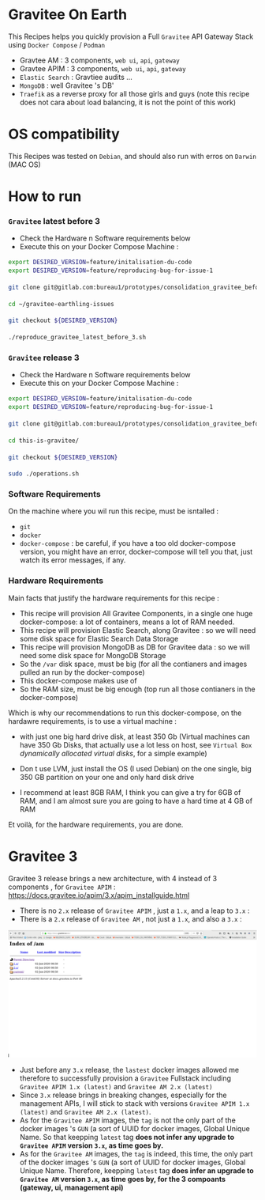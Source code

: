 # Gravitee On Earth

This Recipes helps you quickly provision a Full `Gravitee` API Gateway Stack using `Docker Compose` / `Podman`
* Gravtee AM : 3 components, `web ui`, `api`, `gateway`
* Gravtee APIM : 3 components, `web ui`, `api`, `gateway`
* `Elastic Search` :  Gravtiee audits ...
* `MongoDB` : well Gravitee 's DB'
* `Traefik` as a reverse proxy for all those girls and guys (note this recipe does not cara about load balancing, it is not the point of this work)


# OS compatibility

This Recipes was tested on `Debian`, and should also run with erros on `Darwin` (MAC OS)

# How to run

### `Gravitee` latest before 3

* Check the Hardware n Software requirements below
* Execute this on your Docker Compose Machine :

```bash
export DESIRED_VERSION=feature/initalisation-du-code
export DESIRED_VERSION=feature/reproducing-bug-for-issue-1

git clone git@gitlab.com:bureau1/prototypes/consolidation_gravitee_before3.git ~/gravitee-earthling-issues

cd ~/gravitee-earthling-issues

git checkout ${DESIRED_VERSION}

./reproduce_gravitee_latest_before_3.sh

```

### `Gravitee` release 3

* Check the Hardware n Software requirements below
* Execute this on your Docker Compose Machine :

```bash
export DESIRED_VERSION=feature/initalisation-du-code
export DESIRED_VERSION=feature/reproducing-bug-for-issue-1

git clone git@gitlab.com:bureau1/prototypes/consolidation_gravitee_before3.git

cd this-is-gravitee/

git checkout ${DESIRED_VERSION}

sudo ./operations.sh


```


### Software Requirements

On the machine where you wil run this recipe, must be isntalled :

* `git`
* `docker`
* `docker-compose` :  be careful, if you have a too old docker-compose version, you might have an error, docker-compose will tell you that, just watch its error messages, if any.


### Hardware Requirements

Main facts that justify the hardware requirements for this recipe :
* This recipe will provision All Gravitee Components, in a single one huge docker-compose: a lot of containers, means a lot of RAM needed.
* This recipe will provision Elastic Search, along Gravitee : so we will need some disk space for Elastic Search Data Storage
* This recipe will provision MongoDB as DB for Gravitee data : so we will need some disk space for MongoDB Storage
* So the `/var` disk space, must be big (for all the contianers and images pulled an run by the docker-compose)
* This docker-compose makes use of
* So the RAM size, must be big enough (top run all those contianers in the docker-compose)

Which is why our recommendations to run this docker-compose, on the hardawre requirements, is to use a virtual machine :

* with just one big hard drive disk, at least 350 Gb (Virtual machines can have 350 Gb Disks, that actually use a lot less on host, see `Virtual Box` _dynamically allocated virtual disks_, for a simple example)
* Don t use LVM, just install the OS (I used Debian) on the one single, big 350 GB partition on your one and only hard disk drive

* I recommend at least 8GB RAM, I think you can give a try for 6GB of RAM, and I am almost sure you are going to have a hard time at 4 GB of RAM

Et voilà, for the hardware requirements, you are done.

# Gravitee 3

Gravitee 3 release brings a new architecture, with 4 instead of 3 components , for `Gravitee APIM` : https://docs.gravitee.io/apim/3.x/apim_installguide.html

* There is no `2.x` release of `Gravitee APIM` , just a `1.x`, and a leap to `3.x` :
* There is a `2.x` release of `Gravitee AM` , not just a `1.x`, and also a `3.x` :

![Official Gravitee Site](https://github.com/Jean-Baptiste-Lasselle/for-fellow-developers/raw/master/docuementation/impr.ecrans/gravitee/GRAVITEE_AM_MAJOR_SEMVERSIONS_2020-06-02%2012-33-05.png)

* Just before any `3.x` release, the `lastest` docker images allowed me therefore to successfully provision a `Gravitee` Fullstack including `Gravitee APIM 1.x (latest)` and `Gravitee AM 2.x (latest)`
* Since `3.x` release brings in breaking changes, especially for the management APIs, I will stick to stack with versions `Gravitee APIM 1.x (latest)` and `Gravitee AM 2.x (latest)`.
* As for the `Gravitee APIM` images, the `tag` is not the only part of the docker images 's `GUN` (a sort of UUID for docker images, Global Unique Name. So that keepping `latest` tag **does not infer any upgrade to `Gravitee APIM` version `3.x`, as time goes by.**
* As for the `Gravitee AM` images, the `tag` is indeed, this time, the only part of the docker images 's `GUN` (a sort of UUID for docker images, Global Unique Name. Therefore, keepping `latest` tag **does infer an upgrade to `Gravitee AM` version `3.x`, as time goes by, for the 3 compoants (gateway, ui, management api)**
